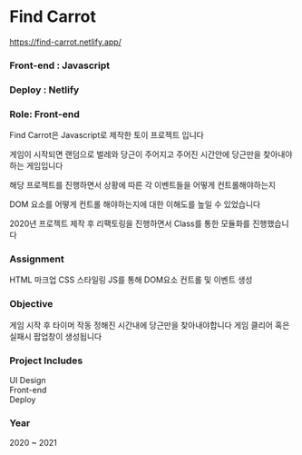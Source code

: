 # Find Carrot
https://find-carrot.netlify.app/
### Front-end : Javascript 
### Deploy : Netlify 
### Role: Front-end 

Find Carrot은 Javascript로 제작한 토이 프로젝트 입니다

게임이 시작되면 랜덤으로 벌레와 당근이 주어지고 주어진 시간안에 당근만을 찾아내야 하는 게임입니다

해당 프로젝트를 진행하면서 상황에 따른 각 이벤트들을 어떻게 컨트롤해야하는지

DOM 요소를 어떻게 컨트롤 해야하는지에 대한 이해도를 높일 수 있었습니다

2020년 프로젝트 제작 후 리팩토링을 진행하면서 Class를 통한 모듈화를 진행했습니다

### Assignment
HTML 마크업
CSS 스타일링
JS를 통해 DOM요소 컨트롤 및 이벤트 생성
### Objective
게임 시작 후 타이머 작동
정해진 시간내에 당근만을 찾아내야합니다
게임 클리어 혹은 실패시 팝업창이 생성됩니다
### Project Includes
UI Design <br/>
Front-end <br/>
Deploy <br/>
### Year
2020 ~ 2021
